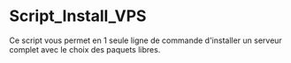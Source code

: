 # Script_Install_VPS
Ce script vous permet en 1 seule ligne de commande d'installer un serveur complet avec le choix des paquets libres.

